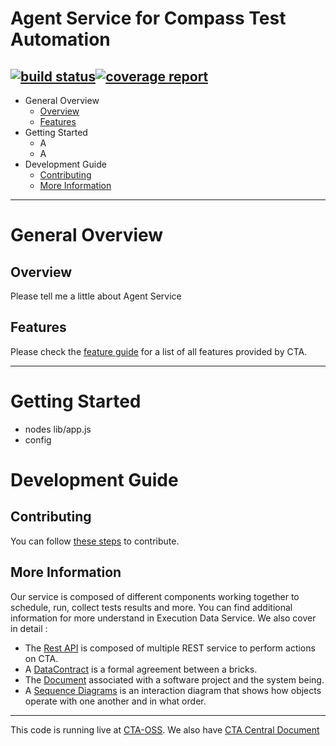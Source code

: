 Agent Service for Compass Test Automation
=========================================
[![build status](https://git.sami.int.thomsonreuters.com/compass/cta-app-agent/badges/master/build.svg)](https://git.sami.int.thomsonreuters.com/compass/cta-app-agent/commits/master)[![coverage report](https://git.sami.int.thomsonreuters.com/compass/cta-app-agent/badges/master/coverage.svg)](https://git.sami.int.thomsonreuters.com/compass/cta-app-agent/commits/master)
------
* General Overview
  * [Overview](#overview)
  * [Features](#features)
* Getting Started
  * A
  * A
* Development Guide
  * [Contributing](#contributing)
  * [More Information](#more-information)

------

# General Overview

## Overview
Please tell me a little about Agent Service

## Features
Please check the [feature guide](https://git.sami.int.thomsonreuters.com/compass/cta/blob/master/features.md) for a list of all features provided by CTA.

------

# Getting Started
* nodes lib/app.js
* config

# Development Guide

## Contributing
You can follow [these steps](https://git.sami.int.thomsonreuters.com/compass/cta/blob/master/contributing.md) to contribute.

## More Information
Our service is composed of different components working together to schedule, run, collect tests results and more. You can find additional information for more understand in Execution Data Service.
We also cover in detail :
* The [Rest API](https://git.sami.int.thomsonreuters.com/compass/cta-app-executiondataservice/wikis/restapi) is composed of multiple REST service to perform actions on CTA.
* A [DataContract](https://git.sami.int.thomsonreuters.com/compass/cta-app-executiondataservice/wikis/datacontract) is a formal agreement between a bricks.
* The [Document](https://git.sami.int.thomsonreuters.com/compass/cta-app-executiondataservice/wikis/document) associated with a software project and the system being.
* A [Sequence Diagrams](https://git.sami.int.thomsonreuters.com/compass/cta-app-executiondataservice/wikis/sequencediagram) is an interaction diagram that shows how objects operate with one another and in what order.

------

This code is running live at [CTA-OSS](https://www.). We also have [CTA Central Document](https://git.sami.int.thomsonreuters.com/compass/cta)
